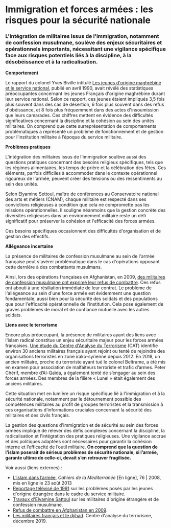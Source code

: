# Immigration et forces armées : les risques pour la sécurité nationale

### L'intégration de militaires issus de l'immigration, notamment de confession musulmane, soulève des enjeux sécuritaires et opérationnels importants, nécessitant une vigilance spécifique face aux risques potentiels liés à la discipline, à la désobéissance et à la radicalisation.

**Comportement**

Le rapport du colonel Yves Biville intitulé [Les jeunes d'origine maghrébine et le service national](https://www.persee.fr/doc/homig_1142-852x_1990_num_1138_1_2855), publié en avril 1990, avait révélé des statistiques préoccupantes concernant les jeunes Français d'origine maghrébine durant leur service national. Selon ce rapport, ces jeunes étaient impliqués 3,5 fois plus souvent dans des cas de désertion, 6 fois plus souvent dans des refus d'obéissance, et 8 fois plus fréquemment dans des actes d'insoumission que leurs camarades. Ces chiffres mettent en évidence des difficultés significatives concernant la discipline et la cohésion au sein des unités militaires. On comprend que cette surreprésentation de comportements problématiques a représenté un problème de fonctionnement et de gestion pour l’institution militaire à l’époque du service militaire.

**Problèmes pratiques**

L'intégration des militaires issus de l'immigration soulève aussi des questions pratiques concernant des besoins religieux spécifiques, tels que les régimes alimentaires, les temps de prière et la célébration des fêtes. Ces éléments, parfois difficiles à accommoder dans le contexte opérationnel rigoureux de l'armée, peuvent créer des tensions ou des ressentiments au sein des unités.

Selon Elyamine Settoul, maître de conférences au Conservatoire national des arts et métiers (CNAM), chaque militaire est respecté dans ses convictions religieuses à condition que cela ne compromette pas les missions opérationnelles. Il souligne néanmoins que la gestion concrète des diversités religieuses dans un environnement militaire reste un défi significatif pour préserver la cohésion et l'efficacité des forces armées.

Ces besoins spécifiques occasionnent des difficultés d'organisation et de gestion des effectifs.

**Allégeance incertaine**

La présence de militaires de confession musulmane au sein de l'armée française peut s'avérer problématique dans le cas d'opérations opposant cette dernière à des combattants musulmans.

Ainsi, lors des opérations françaises en Afghanistan, en 2009, [des militaires de confession musulmane ont exprimé leur refus de combattre](https://www.opex360.com/2009/01/15/des-soldats-francais-musulmans-ont-refuse-de-partir-en-opex/). Ces refus ont abouti à une résiliation immédiate de leur contrat. Le problème de l'allégeance au sein d'une force armée est évidemment une question fondamentale, aussi bien pour la sécurité des soldats et des populations que pour l'efficacité opérationnelle de l'institution. Cela pose également de graves problèmes de moral et de confiance mutuelle avec les autres soldats.

&#x20;**Liens avec le terrorisme**

Encore plus préoccupant, la présence de militaires ayant des liens avec l'islam radical constitue un enjeu sécuritaire majeur pour les forces armées françaises. [Une étude du Centre d'Analyse du Terrorisme](https://cat-int.org/wp-content/uploads/2019/12/CAT-Militaires-Djihad.pdf) (CAT) identifie environ 30 anciens militaires français ayant rejoint ou tenté de rejoindre des organisations terroristes en zone irako-syrienne depuis 2012. En 2018, un ancien militaire, proche du terroriste ayant tué le colonel Beltrame, a été mis en examen pour association de malfaiteurs terroriste et trafic d’armes. Peter Chérif, membre d’Al-Qaïda, a également tenté de s’engager au sein des forces armées. Des membres de la filière « Lunel » était également des anciens militaires.

Cette situation met en lumière un risque spécifique lié à l'immigration et à la sécurité nationale, notamment par le détournement possible des compétences militaires au profit de groupes terroristes et la transmission à ces organisations d’informations cruciales concernant la sécurité des militaires et des civils français.

&#x20;

La gestion des questions d'immigration et de sécurité au sein des forces armées implique de relever des défis complexes concernant la discipline, la radicalisation et l'intégration des pratiques religieuses. Une vigilance accrue et des politiques adaptées sont nécessaires pour garantir la cohésion interne et l’efficacité de l’outil militaire. **On comprend que la question de l’islam poserait de sérieux problèmes de sécurité nationale, si l’armée, garante ultime de celle-ci, devait s’en retrouver fragilisée.**



Voir aussi (liens externes) :

* [L’islam dans l’armée](https://journals.openedition.org/cdlm/4296), _Cahiers de la Méditerranée_ \[En ligne], 76 | 2008, mis en ligne le 23 août 2013
* [Reportage télévisé de 1991](https://x.com/F_Desouche/status/1899167072581493226) sur les problèmes posés par les jeunes d'origine étrangère dans le cadre du service militaire.
* [Travaux d'Elyamine Sattoul](https://strategies.cnam.fr/presentation/equipes-professorales/elyamine-settoul-959150.kjsp) sur les militaires d'origine étrangère et de confession musulmane.
* [Refus de combattre en Afghanistan en 2009](https://www.opex360.com/2009/01/15/des-soldats-francais-musulmans-ont-refuse-de-partir-en-opex/).
* [Les militaires français et le djihad](https://cat-int.org/wp-content/uploads/2019/12/CAT-Militaires-Djihad.pdf). Centre d'analyse du terrorisme, décembre 2019.

